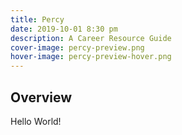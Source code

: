 ```yaml
---
title: Percy
date: 2019-10-01 8:30 pm
description: A Career Resource Guide
cover-image: percy-preview.png
hover-image: percy-preview-hover.png
---
```

## Overview

Hello World!